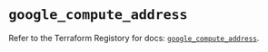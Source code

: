 # `google_compute_address`

Refer to the Terraform Registory for docs: [`google_compute_address`](https://registry.terraform.io/providers/hashicorp/google/4.78.0/docs/resources/compute_address).
